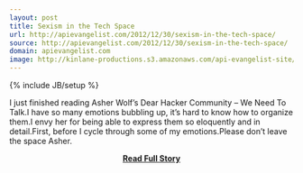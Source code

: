 ```yaml
---
layout: post
title: Sexism in the Tech Space
url: http://apievangelist.com/2012/12/30/sexism-in-the-tech-space/
source: http://apievangelist.com/2012/12/30/sexism-in-the-tech-space/
domain: apievangelist.com
image: http://kinlane-productions.s3.amazonaws.com/api-evangelist-site/blog/kin-lane-serious.jpg
---
```

{% include JB/setup %}<p>I just finished reading Asher Wolf&rsquo;s Dear Hacker Community &ndash; We Need To Talk.I have so many emotions bubbling up, it&rsquo;s hard to know how to organize them.I envy her for being able to express them so eloquently and in detail.First, before I cycle through some of my emotions.Please don&rsquo;t leave the space Asher.</p>
<center><p><a href="http://apievangelist.com/2012/12/30/sexism-in-the-tech-space/" style='padding:25px; font-sze:18px; font-weight: bold;'>Read Full Story</a></p></center>

